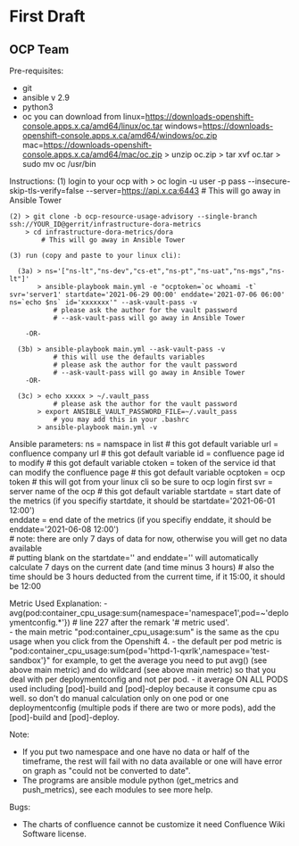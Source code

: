 # First Draft
## OCP Team

Pre-requisites:
   - git
   - ansible v 2.9
   - python3
   - oc 
       you can download from 
         linux=https://downloads-openshift-console.apps.x.ca/amd64/linux/oc.tar
         windows=https://downloads-openshift-console.apps.x.ca/amd64/windows/oc.zip
         mac=https://downloads-openshift-console.apps.x.ca/amd64/mac/oc.zip
          > unzip oc.zip 
          > tar xvf oc.tar
          > sudo mv oc /usr/bin  

Instructions: 
    (1) login to your ocp with 
        > oc login -u user -p pass --insecure-skip-tls-verify=false --server=https://api.x.ca:6443
            # This will go away in Ansible Tower

    (2) > git clone -b ocp-resource-usage-advisory --single-branch ssh://YOUR_ID@gerrit/infrastructure-dora-metrics
        > cd infrastructure-dora-metrics/dora
            # This will go away in Ansible Tower

    (3) run (copy and paste to your linux cli): 

      (3a) > ns='["ns-lt","ns-dev","cs-et","ns-pt","ns-uat","ns-mgs","ns-lt"]'
           > ansible-playbook main.yml -e "ocptoken=`oc whoami -t` svr='server1' startdate='2021-06-29 00:00' enddate='2021-07-06 06:00' ns=`echo $ns` id='xxxxxxx'" --ask-vault-pass -v 
               # please ask the author for the vault password
               # --ask-vault-pass will go away in Ansible Tower

        -OR-

      (3b) > ansible-playbook main.yml --ask-vault-pass -v  
               # this will use the defaults variables 
               # please ask the author for the vault password
               # --ask-vault-pass will go away in Ansible Tower
        -OR-       

      (3c) > echo xxxxx > ~/.vault_pass
               # please ask the author for the vault password
           > export ANSIBLE_VAULT_PASSWORD_FILE=~/.vault_pass  
               # you may add this in your .bashrc
           > ansible-playbook main.yml -v 

Ansible parameters: 
   ns = namspace in list # this got default variable
   url = confluence company url # this got default variable
   id = confluence page id to modify # this got default variable
   ctoken = token of the service id that can modify the confluence page # this got default variable
   ocptoken = ocp token # this will got from your linux cli so be sure to ocp login first
   svr = server name of the ocp # this got default variable
   startdate = start date of the metrics (if you specifiy startdate, it should be startdate='2021-06-01 12:00')  
   enddate = end date of the metrics (if you specifiy enddate, it should be enddate='2021-06-08 12:00')        
       # note: there are only 7 days of data for now, otherwise you will get no data available    
       #       putting blank on the startdate='' and enddate='' will automatically calculate 7 days on the current date (and time minus 3 hours)
       #       also the time should be 3 hours deducted from the current time, if it 15:00, it should be 12:00

Metric Used Explanation:
    - avg(pod:container_cpu_usage:sum{namespace='namespace1',pod=~'deploymentconfig.*'})  # line 227 after the remark '# metric used'.     
    - the main metric "pod:container_cpu_usage:sum" is the same as the cpu usage when you click from the Openshift 4.
    - the default per pod metric is "pod:container_cpu_usage:sum{pod='httpd-1-qxrlk',namespace='test-sandbox'}" for example, to get the average you need to put avg() (see above main metric) and do wildcard (see above main metric) so that you deal with per deploymentconfig and not per pod.
    - it average ON ALL PODS used including [pod]-build and [pod]-deploy because it consume cpu as well. so don't do manual calculation only on one pod or one deploymentconfig (multiple pods if there are two or more pods), add the [pod]-build and [pod]-deploy.

Note:
   - If you put two namespace and one have no data or half of the timeframe, the rest will fail with no data available or one will have error on graph as "could not be converted to date".   
   - The programs are ansible module python (get_metrics and push_metrics), see each modules to see more help.  

Bugs:   
   - The charts of confluence cannot be customize it need Confluence Wiki Software license.
   
